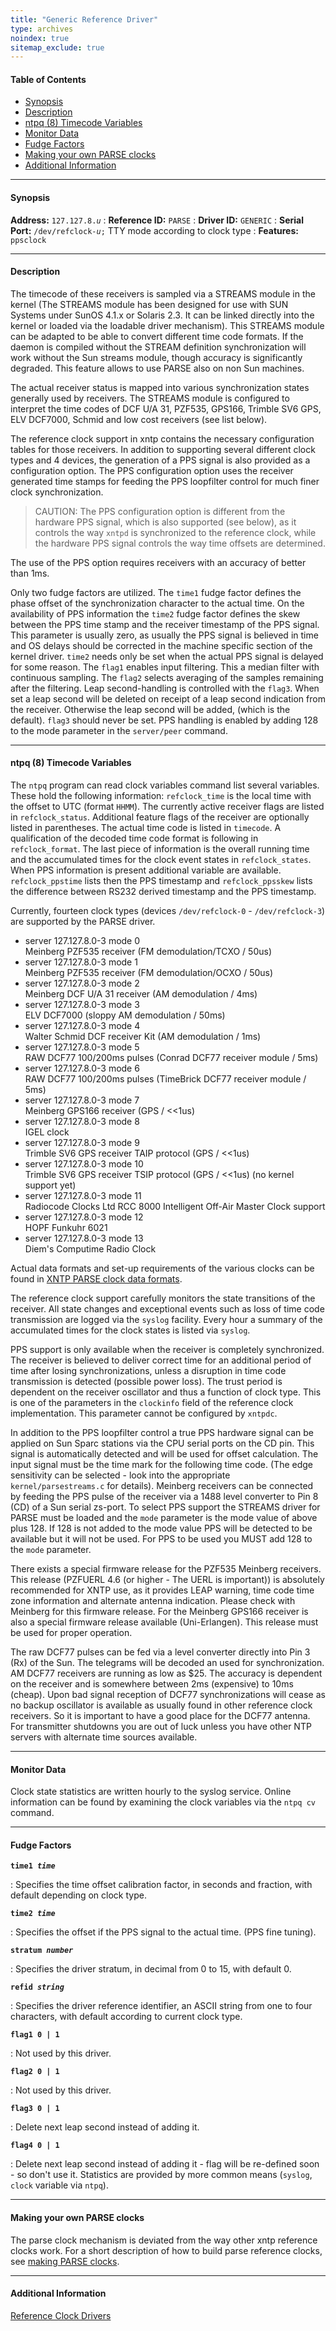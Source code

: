 ```yaml
---
title: "Generic Reference Driver"
type: archives
noindex: true 
sitemap_exclude: true
---
```


#### Table of Contents

*   [Synopsis](/documentation/3-5.93e/driver8/#synopsis)
*   [Description](/documentation/3-5.93e/driver8/#description)
*   [ntpq (8) Timecode Variables](/documentation/3-5.93e/driver8/#ntpq-8-timecode-variables)
*   [Monitor Data](/documentation/3-5.93e/driver8/#monitor-data)
*   [Fudge Factors](/documentation/3-5.93e/driver8/#fudge-factors)
*   [Making your own PARSE clocks](/documentation/3-5.93e/driver8/#making-your-own-parse-clocks)
*   [Additional Information](/documentation/3-5.93e/driver8/#additional-information)

* * *

#### Synopsis

**Address:** <code>127.127.8._u_</code>
: **Reference ID:** <code>PARSE</code>
: **Driver ID:** <code>GENERIC</code> 
: **Serial Port:** <code>/dev/refclock-_u_;</code> TTY mode according to clock type
: **Features:** <code>ppsclock</code>

* * *

#### Description

The timecode of these receivers is sampled via a STREAMS module in the kernel (The STREAMS module has been designed for use with SUN Systems under SunOS 4.1.x or Solaris 2.3. It can be linked directly into the kernel or loaded via the loadable driver mechanism). This STREAMS module can be adapted to be able to convert different time code formats. If the daemon is compiled without the STREAM definition synchronization will work without the Sun streams module, though accuracy is significantly degraded. This feature allows to use PARSE also on non Sun machines.

The actual receiver status is mapped into various synchronization states generally used by receivers. The STREAMS module is configured to interpret the time codes of DCF U/A 31, PZF535, GPS166, Trimble SV6 GPS, ELV DCF7000, Schmid and low cost receivers (see list below).

The reference clock support in xntp contains the necessary configuration tables for those receivers. In addition to supporting several different clock types and 4 devices, the generation of a PPS signal is also provided as a configuration option. The PPS configuration option uses the receiver generated time stamps for feeding the PPS loopfilter control for much finer clock synchronization.

> CAUTION: The PPS configuration option is different from the hardware PPS signal, which is also supported (see below), as it controls the way <code>xntpd</code> is synchronized to the reference clock, while the hardware PPS signal controls the way time offsets are determined.

The use of the PPS option requires receivers with an accuracy of better than 1ms.

Only two fudge factors are utilized. The <code>time1</code> fudge factor defines the phase offset of the synchronization character to the actual time. On the availability of PPS information the <code>time2</code> fudge factor defines the skew between the PPS time stamp and the receiver timestamp of the PPS signal. This parameter is usually zero, as usually the PPS signal is believed in time and OS delays should be corrected in the machine specific section of the kernel driver. <code>time2</code> needs only be set when the actual PPS signal is delayed for some reason. The <code>flag1</code> enables input filtering. This a median filter with continuous sampling. The <code>flag2</code> selects averaging of the samples remaining after the filtering. Leap second-handling is controlled with the <code>flag3</code>. When set a leap second will be deleted on receipt of a leap second indication from the receiver. Otherwise the leap second will be added, (which is the default). <code>flag3</code> should never be set. PPS handling is enabled by adding 128 to the mode parameter in the <code>server/peer</code> command.

* * *

#### ntpq (8) Timecode Variables 

The <code>ntpq</code> program can read clock variables command list several variables. These hold the following information: <code>refclock_time</code> is the local time with the offset to UTC (format `HHMM`). The currently active receiver flags are listed in <code>refclock_status</code>. Additional feature flags of the receiver are optionally listed in parentheses. The actual time code is listed in <code>timecode</code>. A qualification of the decoded time code format is following in <code>refclock_format</code>. The last piece of information is the overall running time and the accumulated times for the clock event states in <code>refclock_states</code>. When PPS information is present additional variable are available. <code>refclock_ppstime</code> lists then the PPS timestamp and <code>refclock_ppsskew</code> lists the difference between RS232 derived timestamp and the PPS timestamp.

Currently, fourteen clock types (devices <code>/dev/refclock-0</code> - <code>/dev/refclock-3</code>) are supported by the PARSE driver.

*   server 127.127.8.0-3 mode 0  
    Meinberg PZF535 receiver (FM demodulation/TCXO / 50us)
*   server 127.127.8.0-3 mode 1  
    Meinberg PZF535 receiver (FM demodulation/OCXO / 50us)
*   server 127.127.8.0-3 mode 2  
    Meinberg DCF U/A 31 receiver (AM demodulation / 4ms)
*   server 127.127.8.0-3 mode 3  
    ELV DCF7000 (sloppy AM demodulation / 50ms)
*   server 127.127.8.0-3 mode 4  
    Walter Schmid DCF receiver Kit (AM demodulation / 1ms)
*   server 127.127.8.0-3 mode 5  
    RAW DCF77 100/200ms pulses (Conrad DCF77 receiver module / 5ms)
*   server 127.127.8.0-3 mode 6  
    RAW DCF77 100/200ms pulses (TimeBrick DCF77 receiver module / 5ms)
*   server 127.127.8.0-3 mode 7  
    Meinberg GPS166 receiver (GPS / <<1us)
*   server 127.127.8.0-3 mode 8  
    IGEL clock
*   server 127.127.8.0-3 mode 9  
    Trimble SV6 GPS receiver TAIP protocol (GPS / <<1us)
*   server 127.127.8.0-3 mode 10  
    Trimble SV6 GPS receiver TSIP protocol (GPS / <<1us) (no kernel support yet)
*   server 127.127.8.0-3 mode 11  
    Radiocode Clocks Ltd RCC 8000 Intelligent Off-Air Master Clock support
*   server 127.127.8.0-3 mode 12  
    HOPF Funkuhr 6021
*   server 127.127.8.0-3 mode 13  
    Diem's Computime Radio Clock

Actual data formats and set-up requirements of the various clocks can be found in [XNTP PARSE clock data formats](/documentation/3-5.93e/parsedata/).

The reference clock support carefully monitors the state transitions of the receiver. All state changes and exceptional events such as loss of time code transmission are logged via the <code>syslog</code> facility. Every hour a summary of the accumulated times for the clock states is listed via <code>syslog</code>.

PPS support is only available when the receiver is completely synchronized. The receiver is believed to deliver correct time for an additional period of time after losing synchronizations, unless a disruption in time code transmission is detected (possible power loss). The trust period is dependent on the receiver oscillator and thus a function of clock type. This is one of the parameters in the <code>clockinfo</code> field of the reference clock implementation. This parameter cannot be configured by <code>xntpdc</code>.

In addition to the PPS loopfilter control a true PPS hardware signal can be applied on Sun Sparc stations via the CPU serial ports on the CD pin. This signal is automatically detected and will be used for offset calculation. The input signal must be the time mark for the following time code. (The edge sensitivity can be selected - look into the appropriate <code>kernel/parsestreams.c</code> for details). Meinberg receivers can be connected by feeding the PPS pulse of the receiver via a 1488 level converter to Pin 8 (CD) of a Sun serial zs-port. To select PPS support the STREAMS driver for PARSE must be loaded and the <code>mode</code> parameter is the mode value of above plus 128. If 128 is not added to the mode value PPS will be detected to be available but it will not be used. For PPS to be used you MUST add 128 to the <code>mode</code> parameter.

There exists a special firmware release for the PZF535 Meinberg receivers. This release (PZFUERL 4.6 (or higher - The UERL is important)) is absolutely recommended for XNTP use, as it provides LEAP warning, time code time zone information and alternate antenna indication. Please check with Meinberg for this firmware release. For the Meinberg GPS166 receiver is also a special firmware release available (Uni-Erlangen). This release must be used for proper operation.

The raw DCF77 pulses can be fed via a level converter directly into Pin 3 (Rx) of the Sun. The telegrams will be decoded an used for synchronization. AM DCF77 receivers are running as low as $25. The accuracy is dependent on the receiver and is somewhere between 2ms (expensive) to 10ms (cheap). Upon bad signal reception of DCF77 synchronizations will cease as no backup oscillator is available as usually found in other reference clock receivers. So it is important to have a good place for the DCF77 antenna. For transmitter shutdowns you are out of luck unless you have other NTP servers with alternate time sources available.

* * *

#### Monitor Data

Clock state statistics are written hourly to the syslog service. Online information can be found by examining the clock variables via the <code>ntpq cv</code> command.  

* * *

#### Fudge Factors

<code>**time1 _time_**</code>

: Specifies the time offset calibration factor, in seconds and fraction, with default depending on clock type.

<code>**time2 _time_**</code>

: Specifies the offset if the PPS signal to the actual time. (PPS fine tuning).

<code>**stratum _number_**</code>

: Specifies the driver stratum, in decimal from 0 to 15, with default 0.

<code>**refid _string_**</code>

: Specifies the driver reference identifier, an ASCII string from one to four characters, with default according to current clock type. 

<code>**flag1 0 | 1**</code>

: Not used by this driver. 

<code>**flag2 0 | 1**</code>

: Not used by this driver. 

<code>**flag3 0 | 1**</code>

: Delete next leap second instead of adding it.

<code>**flag4 0 | 1**</code>

: Delete next leap second instead of adding it - flag will be re-defined soon - so don't use it. Statistics are provided by more common means (<code>syslog</code>, <code>clock</code> variable via <code>ntpq</code>).

* * *

#### Making your own PARSE clocks

The parse clock mechanism is deviated from the way other xntp reference clocks work. For a short description of how to build parse reference clocks, see [making PARSE clocks](/documentation/3-5.93e/parsenew/).

* * *

#### Additional Information

[Reference Clock Drivers](/documentation/3-5.93e/refclock/)